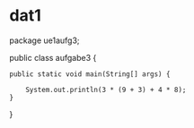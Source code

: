 # dat1


package ue1aufg3;

public class aufgabe3 {

	public static void main(String[] args) {

		System.out.println(3 * (9 + 3) + 4 * 8);
	}

}
